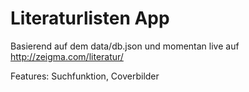 Literaturlisten App
=========================

Basierend auf dem data/db.json und momentan live auf http://zeigma.com/literatur/

Features: Suchfunktion, Coverbilder